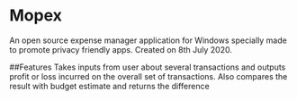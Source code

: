 # Mopex
An open source expense manager application for Windows specially made to promote privacy friendly apps. Created on 8th July 2020.

##Features
Takes inputs from user about several transactions and outputs profit or loss incurred on the overall set of transactions.
Also compares the result with budget estimate and returns the difference
